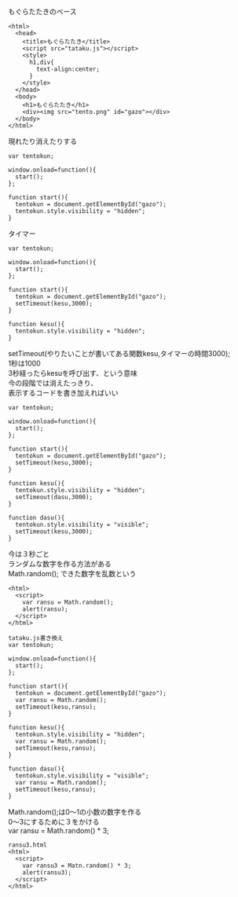 もぐらたたきのベース
```
<html>
  <head>
    <title>もぐらたたき</title>
    <script src="tataku.js"></script>
    <style>
      h1,div{
        text-align:center;
      }
    </style>
  </head>
  <body>
    <h1>もぐらたたき</h1>
    <div><img src="tento.png" id="gazo"></div>
  </body>
</html>
```
現れたり消えたりする
```
var tentokun;

window.onload=function(){
  start();
};

function start(){
  tentokun = document.getElementById("gazo");
  tentokun.style.visibility = "hidden";
}
```
タイマー
```
var tentokun;

window.onload=function(){
  start();
};

function start(){
  tentokun = document.getElementById("gazo");
  setTimeout(kesu,3000);
}

function kesu(){
  tentokun.style.visibility = "hidden";
}
```
setTimeout(やりたいことが書いてある関数kesu,タイマーの時間3000);  
1秒は1000  
3秒経ったらkesuを呼び出す、という意味  
今の段階では消えたっきり、  
表示するコードを書き加えればいい  
```
var tentokun;

window.onload=function(){
  start();
};

function start(){
  tentokun = document.getElementById("gazo");
  setTimeout(kesu,3000);
}

function kesu(){
  tentokun.style.visibility = "hidden";
  setTimeout(dasu,3000);
}

function dasu(){
  tentokun.style.visibility = "visible";
  setTimeout(kesu,3000);
}
```
今は３秒ごと  
ランダムな数字を作る方法がある  
Math.random();
できた数字を乱数という  
```
<html>
  <script>
    var ransu = Math.random();
    alert(ransu);
  </script>
</html>
```
```
tataku.js書き換え
var tentokun;

window.onload=function(){
  start();
};

function start(){
  tentokun = document.getElementById("gazo");
  var ransu = Math.random();
  setTimeout(kesu,ransu);
}

function kesu(){
  tentokun.style.visibility = "hidden";
  var ransu = Math.random();
  setTimeout(kesu,ransu);
}

function dasu(){
  tentokun.style.visibility = "visible";
  var ransu = Math.random();
  setTimeout(kesu,ransu);
}
```
Math.random();は0〜1の小数の数字を作る  
0〜3にするために３をかける  
 var ransu = Math.random() * 3;  
```
ransu3.html
<html>
  <script>
    var ransu3 = Matn.random() * 3;
    alert(ransu3);
  </script>
</html>
```
